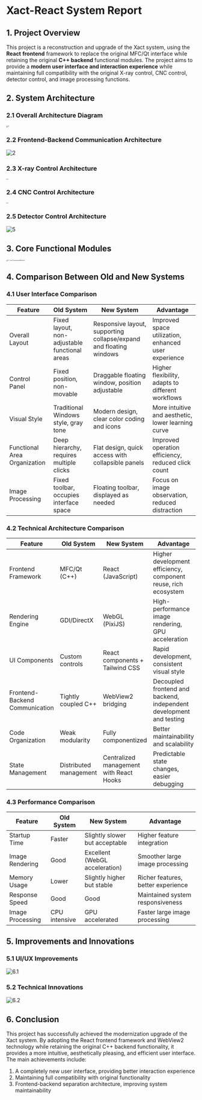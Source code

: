 # Xact-React System Report

## 1. Project Overview

This project is a reconstruction and upgrade of the  Xact system, using the **React** **frontend** framework to replace the original MFC/Qt interface while retaining the original **C++ backend** functional modules. The project aims to provide a **modern user interface and interaction experience** while maintaining full compatibility with the original X-ray control, CNC control, detector control, and image processing functions.



## 2. System Architecture

### 2.1 Overall Architecture Diagram

<img src="C:\Users\fuyuk\Downloads\1.png" alt="1" style="zoom: 33%;" />

### 2.2 Frontend-Backend Communication Architecture

![2](C:\Users\fuyuk\Downloads\2.png)

### 2.3 X-ray Control Architecture

<img src="C:\Users\fuyuk\Downloads\3.png" alt="3" style="zoom:20%;" />

### 2.4 CNC Control Architecture

<img src="C:\Users\fuyuk\Downloads\4.png" alt="4" style="zoom:20%;" />

### 2.5 Detector Control Architecture

![5](C:\Users\fuyuk\Downloads\5.png)



## 3. Core Functional Modules

<img src="C:\Users\fuyuk\Downloads\3. Core Functional Modules.png" alt="3. Core Functional Modules" style="zoom: 25%;" />



## 4. Comparison Between Old and New Systems

### 4.1 User Interface Comparison

| Feature                      | Old System                                    | New System                                                   | Advantage                                            |
| ---------------------------- | --------------------------------------------- | ------------------------------------------------------------ | ---------------------------------------------------- |
| Overall Layout               | Fixed layout, non-adjustable functional areas | Responsive layout, supporting collapse/expand and floating windows | Improved space utilization, enhanced user experience |
| Control Panel                | Fixed position, non-movable                   | Draggable floating window, position adjustable               | Higher flexibility, adapts to different workflows    |
| Visual Style                 | Traditional Windows style, gray tone          | Modern design, clear color coding and icons                  | More intuitive and aesthetic, lower learning curve   |
| Functional Area Organization | Deep hierarchy, requires multiple clicks      | Flat design, quick access with collapsible panels            | Improved operation efficiency, reduced click count   |
| Image Processing             | Fixed toolbar, occupies interface space       | Floating toolbar, displayed as needed                        | Focus on image observation, reduced distraction      |

### 4.2 Technical Architecture Comparison

| Feature                        | Old System             | New System                              | Advantage                                                    |
| ------------------------------ | ---------------------- | --------------------------------------- | ------------------------------------------------------------ |
| Frontend Framework             | MFC/Qt (C++)           | React (JavaScript)                      | Higher development efficiency, component reuse, rich ecosystem |
| Rendering Engine               | GDI/DirectX            | WebGL (PixiJS)                          | High-performance image rendering, GPU acceleration           |
| UI Components                  | Custom controls        | React components + Tailwind CSS         | Rapid development, consistent visual style                   |
| Frontend-Backend Communication | Tightly coupled C++    | WebView2 bridging                       | Decoupled frontend and backend, independent development and testing |
| Code Organization              | Weak modularity        | Fully componentized                     | Better maintainability and scalability                       |
| State Management               | Distributed management | Centralized management with React Hooks | Predictable state changes, easier debugging                  |

### 4.3 Performance Comparison

| Feature          | Old System    | New System                     | Advantage                          |
| ---------------- | ------------- | ------------------------------ | ---------------------------------- |
| Startup Time     | Faster        | Slightly slower but acceptable | Higher feature integration         |
| Image Rendering  | Good          | Excellent (WebGL acceleration) | Smoother large image processing    |
| Memory Usage     | Lower         | Slightly higher but stable     | Richer features, better experience |
| Response Speed   | Good          | Good                           | Maintained system responsiveness   |
| Image Processing | CPU intensive | GPU accelerated                | Faster large image processing      |



## 5. Improvements and Innovations

### 5.1 UI/UX Improvements

![6.1](C:\Users\fuyuk\Downloads\6.1.png)
### 5.2 Technical Innovations

![6.2](C:\Users\fuyuk\Downloads\6.2.png)
## 6. Conclusion

This project has successfully achieved the modernization upgrade of the Xact system. By adopting the React frontend framework and WebView2 technology while retaining the original C++ backend functionality, it provides a more intuitive, aesthetically pleasing, and efficient user interface. The main achievements include:

1. A completely new user interface, providing better interaction experience
2. Maintaining full compatibility with original functionality
3. Frontend-backend separation architecture, improving system maintainability

